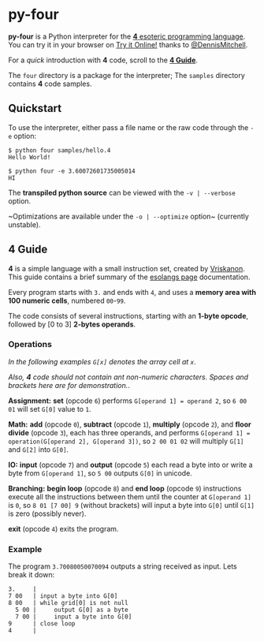 # py-four

**py-four** is a Python interpreter for the [**4** esoteric programming language](http://esolangs.org/wiki/4). You can try it in your browser on [Try it Online!](https://tio.run/##HYuJCcBAEAI7CrP/pf/CNl5EZBTM3XgasMaIxk0R4U2GqDKbHtU5A4fB4RXo4gI3yVFwXXTxlvFbtYoo5rL5HTlF5u4H) thanks to [@DennisMitchell](https://github.com/DennisMitchell/).

For a *quick* introduction with **4** code, scroll to the [**4 Guide**](https://github.com/urielieli/py-four/#4-guide).

The `four` directory is a package for the interpreter; The `samples` directory contains **4** code samples.

## Quickstart

To use the interpreter, either pass a file name or the raw code through the `-e` option:

```
$ python four samples/hello.4
Hello World!

$ python four -e 3.60072601735005014
HI
```

The **transpiled python source** can be viewed with the `-v | --verbose` option.

~Optimizations are available under the `-o | --optimize` option~ (currently unstable).

## 4 Guide

**4** is a simple language with a small instruction set, created by [Vriskanon](https://esolangs.org/wiki/User:Vriskanon).
This guide contains a brief summary of the [esolangs page](http://esolangs.org/wiki/4) documentation.

Every program starts with `3.` and ends with `4`, and uses a **memory area with 100 numeric cells**, numbered `00`-`99`.

The code consists of several instructions, starting with an **1-byte opcode**, followed by [0 to 3] **2-bytes operands**.

### Operations

*In the following examples `G[x]` denotes the array cell at `x`*.

*Also, **4** code should not contain ant non-numeric characters. Spaces and brackets here are for demonstration.*.

**Assignment:** **set** (opcode `6`) performs `G[operand 1] = operand 2`, so `6 00 01` will set `G[0]` value to `1`.

**Math:** **add** (opcode `0`), **subtract** (opcode `1`), **multiply** (opcode `2`), and **floor divide** (opcode `3`), each has three operands, and performs `G[operand 1] = operation(G[operand 2], G[operand 3])`, so `2 00 01 02` will multiply `G[1]` and `G[2]` into `G[0]`.

**IO:** **input** (opcode `7`) and **output** (opcode `5`) each read a byte into or write a byte from `G[operand 1]`, so `5 00` outputs `G[0]` in unicode.

**Branching:** **begin loop** (opcode `8`) and **end loop** (opcode `9`) instructions execute all the instructions between them until the counter at `G[operand 1]` is `0`,
so `8 01 [7 00] 9` (without brackets) will input a byte into `G[0]` until `G[1]` is zero (possibly never).

**exit** (opcode `4`) exits the program.

### Example

The program `3.70080050070094` outputs a string received as input. Lets break it down:

```
3.     |
7 00   | input a byte into G[0]
8 00   | while grid[0] is not null
  5 00 |     output G[0] as a byte
  7 00 |     input a byte into G[0]
9      | close loop
4      |
```